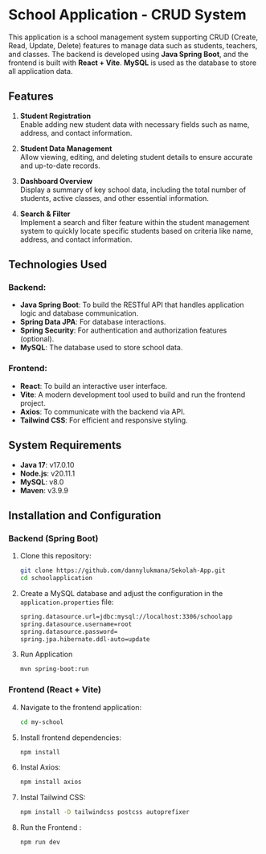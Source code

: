 # School Application - CRUD System

This application is a school management system supporting CRUD (Create, Read, Update, Delete) features to manage data such as students, teachers, and classes. The backend is developed using **Java Spring Boot**, and the frontend is built with **React + Vite**. **MySQL** is used as the database to store all application data.

## Features

1. **Student Registration**  
   Enable adding new student data with necessary fields such as name, address, and contact information.

2. **Student Data Management**  
   Allow viewing, editing, and deleting student details to ensure accurate and up-to-date records.

3. **Dashboard Overview**  
   Display a summary of key school data, including the total number of students, active classes, and other essential information.

4. **Search & Filter**  
   Implement a search and filter feature within the student management system to quickly locate specific students based on criteria like name, address, and contact information.

## Technologies Used

### Backend:
- **Java Spring Boot**: To build the RESTful API that handles application logic and database communication.
- **Spring Data JPA**: For database interactions.
- **Spring Security**: For authentication and authorization features (optional).
- **MySQL**: The database used to store school data.

### Frontend:
- **React**: To build an interactive user interface.
- **Vite**: A modern development tool used to build and run the frontend project.
- **Axios**: To communicate with the backend via API.
- **Tailwind CSS**: For efficient and responsive styling.

## System Requirements

- **Java 17**: v17.0.10
- **Node.js**: v20.11.1
- **MySQL**: v8.0 
- **Maven**: v3.9.9

## Installation and Configuration

### Backend (Spring Boot)
1. Clone this repository:
   ```bash
   git clone https://github.com/dannylukmana/Sekolah-App.git
   cd schoolapplication
2. Create a MySQL database and adjust the configuration in the `application.properties` file:
   ```bash
   spring.datasource.url=jdbc:mysql://localhost:3306/schoolapp
   spring.datasource.username=root
   spring.datasource.password=
   spring.jpa.hibernate.ddl-auto=update
3. Run Application 
   ```bash
   mvn spring-boot:run

### Frontend (React + Vite)
4. Navigate to the frontend application:
   ```bash
   cd my-school
5. Install frontend dependencies:
   ```bash
   npm install
6. Instal Axios:
   ```bash
   npm install axios
7. Instal Tailwind CSS:
   ```bash
   npm install -D tailwindcss postcss autoprefixer
8. Run the Frontend : 
   ```bash
   npm run dev
